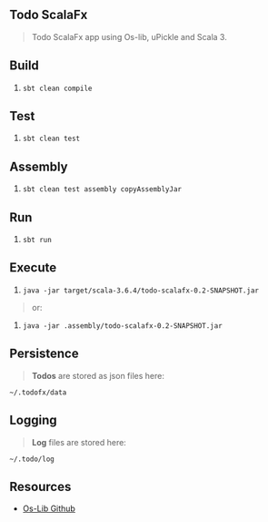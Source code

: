 Todo ScalaFx
------------
>Todo ScalaFx app using Os-lib, uPickle and Scala 3.

Build
-----
1. ```sbt clean compile```

Test
----
1. ```sbt clean test```

Assembly
--------
1. ```sbt clean test assembly copyAssemblyJar```

Run
---
1. ```sbt run```

Execute
-------
1. ```java -jar target/scala-3.6.4/todo-scalafx-0.2-SNAPSHOT.jar```
>or:
1. ```java -jar .assembly/todo-scalafx-0.2-SNAPSHOT.jar```

Persistence
-----------
>**Todos** are stored as json files here:
```
~/.todofx/data
```

Logging
-------
>**Log** files are stored here:
```
~/.todo/log
```

Resources
---------
* [Os-Lib Github](https://github.com/com-lihaoyi/os-lib)
